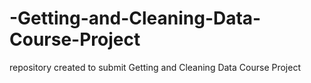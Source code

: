 -Getting-and-Cleaning-Data-Course-Project
=========================================

repository created to submit Getting and Cleaning Data Course Project 
